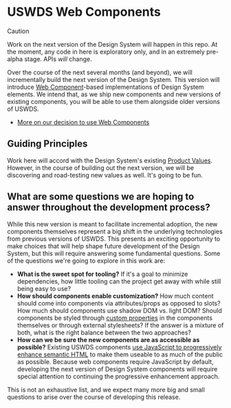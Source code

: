 # USWDS Web Components

> [!CAUTION]
> Work on the next version of the Design System will happen in this repo. At the moment, any code in here is exploratory only, and in an extremely pre-alpha stage. APIs _will_ change.

Over the course of the next several months (and beyond), we will incrementally build the next version of the Design System. This version will introduce [Web Component](https://developer.mozilla.org/en-US/docs/Web/API/Web_components)-based implementations of Design System elements. We intend that, as we ship new components and new versions of existing components, you will be able to use them alongside older versions of USWDS.

- [More on our decision to use Web Components](https://github.com/uswds/uswds-proposals/blob/main/decisions/0001-use-web-components.md)

## Guiding Principles

Work here will accord with the Design System's existing [Product Values](https://designsystem.digital.gov/about/product-values/). However, in the course of building out the next version, we will be discovering and road-testing new values as well. It's going to be fun.

## What are some questions we are hoping to answer throughout the development process?

While this new version is meant to facilitate incremental adoption, the new components themselves represent a big shift in the underlying technologies from previous versions of USWDS. This presents an exciting opportunity to make choices that will help shape future development of the Design System, but this will require answering some fundamental questions. Some of the questions we're going to explore in this work are:

- **What is the sweet spot for tooling?** If it's a goal to minimize dependencies, how little tooling can the project get away with while still being easy to use?
- **How should components enable customization?** How much content should come into components via attributes/props as opposed to slots? How much should components use shadow DOM vs. light DOM? Should components be styled through [custom properties](https://developer.mozilla.org/en-US/docs/Web/CSS/--*) in the components themselves or through external stylesheets? If the answer is a mixture of both, what is the right balance between the two approaches?
- **How can we be sure the new components are as accessible as possible?** Existing USWDS components [use JavaScript to progressively enhance semantic HTML](https://designsystem.digital.gov/documentation/developers/) to make them useable to as much of the public as possible. Because web components require JavaScript by default, developing the next version of Design System components will require special attention to continuing the progressive enhancement approach.

This is not an exhaustive list, and we expect many more big and small questions to arise over the course of developing this release.
